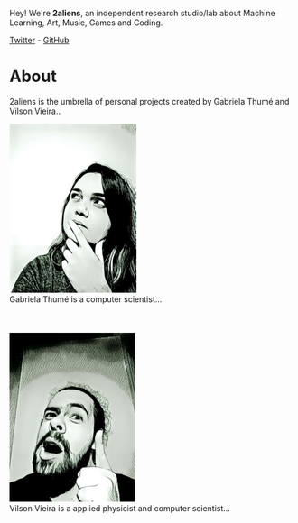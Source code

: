 Hey! We're __2aliens__, an independent research studio/lab about
Machine Learning, Art, Music, Games and Coding.

[Twitter](https://twitter.com/002aliens) - [GitHub](https://github.com/2aliens)

# About

2aliens is the umbrella of personal projects created by Gabriela Thumé and
Vilson Vieira..

<div class="about_box">
  <img src="g.png" />
</div>
Gabriela Thumé is a computer scientist...

<br />
<br />
<br />
<br />

<div class="about_box">
  <img src="v.png" />
</div>
Vilson Vieira is a applied physicist and computer scientist...
